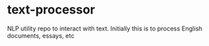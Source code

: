 # text-processor
NLP utility repo to interact with text. Initially this is to process English documents, essays, etc
